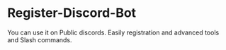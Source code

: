 # Register-Discord-Bot
You can use it on Public discords. Easily registration and advanced tools and Slash commands.
